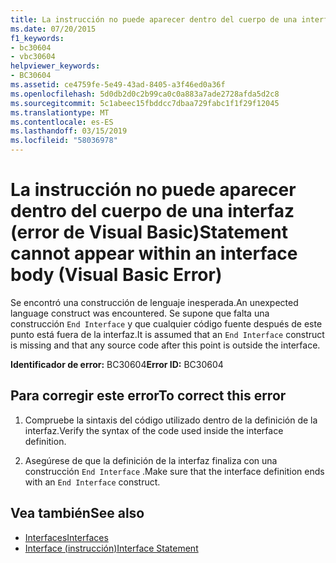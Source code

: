 ```yaml
---
title: La instrucción no puede aparecer dentro del cuerpo de una interfaz (error de Visual Basic)
ms.date: 07/20/2015
f1_keywords:
- bc30604
- vbc30604
helpviewer_keywords:
- BC30604
ms.assetid: ce4759fe-5e49-43ad-8405-a3f46ed0a36f
ms.openlocfilehash: 5d0db2d0c2b99ca0c0a883a7ade2728afda5d2c8
ms.sourcegitcommit: 5c1abeec15fbddcc7dbaa729fabc1f1f29f12045
ms.translationtype: MT
ms.contentlocale: es-ES
ms.lasthandoff: 03/15/2019
ms.locfileid: "58036978"
---
```

# <a name="statement-cannot-appear-within-an-interface-body-visual-basic-error"></a><span data-ttu-id="44022-102">La instrucción no puede aparecer dentro del cuerpo de una interfaz (error de Visual Basic)</span><span class="sxs-lookup"><span data-stu-id="44022-102">Statement cannot appear within an interface body (Visual Basic Error)</span></span>
<span data-ttu-id="44022-103">Se encontró una construcción de lenguaje inesperada.</span><span class="sxs-lookup"><span data-stu-id="44022-103">An unexpected language construct was encountered.</span></span> <span data-ttu-id="44022-104">Se supone que falta una construcción `End Interface` y que cualquier código fuente después de este punto está fuera de la interfaz.</span><span class="sxs-lookup"><span data-stu-id="44022-104">It is assumed that an `End Interface` construct is missing and that any source code after this point is outside the interface.</span></span>  
  
 <span data-ttu-id="44022-105">**Identificador de error:** BC30604</span><span class="sxs-lookup"><span data-stu-id="44022-105">**Error ID:** BC30604</span></span>  
  
## <a name="to-correct-this-error"></a><span data-ttu-id="44022-106">Para corregir este error</span><span class="sxs-lookup"><span data-stu-id="44022-106">To correct this error</span></span>  
  
1.  <span data-ttu-id="44022-107">Compruebe la sintaxis del código utilizado dentro de la definición de la interfaz.</span><span class="sxs-lookup"><span data-stu-id="44022-107">Verify the syntax of the code used inside the interface definition.</span></span>  
  
2.  <span data-ttu-id="44022-108">Asegúrese de que la definición de la interfaz finaliza con una construcción `End Interface` .</span><span class="sxs-lookup"><span data-stu-id="44022-108">Make sure that the interface definition ends with an `End Interface` construct.</span></span>  
  
## <a name="see-also"></a><span data-ttu-id="44022-109">Vea también</span><span class="sxs-lookup"><span data-stu-id="44022-109">See also</span></span>

- [<span data-ttu-id="44022-110">Interfaces</span><span class="sxs-lookup"><span data-stu-id="44022-110">Interfaces</span></span>](../../visual-basic/programming-guide/language-features/interfaces/index.md)
- [<span data-ttu-id="44022-111">Interface (instrucción)</span><span class="sxs-lookup"><span data-stu-id="44022-111">Interface Statement</span></span>](../../visual-basic/language-reference/statements/interface-statement.md)
